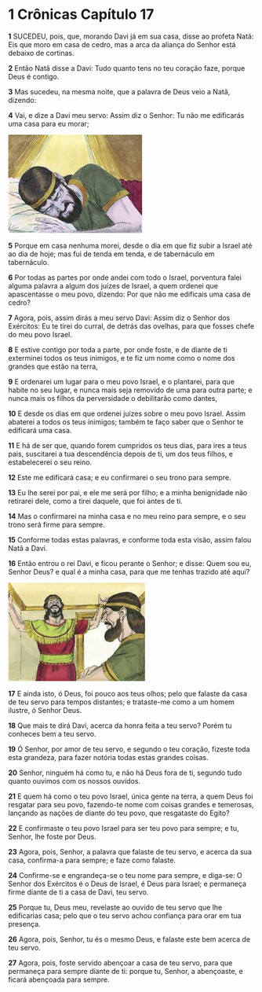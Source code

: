 # 1 Crônicas Capítulo 17

**1** 	SUCEDEU, pois, que, morando Davi já em sua casa, disse ao profeta Natã: Eis que moro em casa de cedro, mas a arca da aliança do Senhor está debaixo de cortinas.

**2** 	Então Natã disse a Davi: Tudo quanto tens no teu coração faze, porque Deus é contigo.

**3** 	Mas sucedeu, na mesma noite, que a palavra de Deus veio a Natã, dizendo:

**4** 	Vai, e dize a Davi meu servo: Assim diz o Senhor: Tu não me edificarás uma casa para eu morar;

![](../Images/SweetPublishing/10-7-1.jpg) 

**5** 	Porque em casa nenhuma morei, desde o dia em que fiz subir a Israel até ao dia de hoje; mas fui de tenda em tenda, e de tabernáculo em tabernáculo.

**6** 	Por todas as partes por onde andei com todo o Israel, porventura falei alguma palavra a algum dos juízes de Israel, a quem ordenei que apascentasse o meu povo, dizendo: Por que não me edificais uma casa de cedro?

**7** 	Agora, pois, assim dirás a meu servo Davi: Assim diz o Senhor dos Exércitos: Eu te tirei do curral, de detrás das ovelhas, para que fosses chefe do meu povo Israel.

**8** 	E estive contigo por toda a parte, por onde foste, e de diante de ti exterminei todos os teus inimigos, e te fiz um nome como o nome dos grandes que estão na terra,

**9** 	E ordenarei um lugar para o meu povo Israel, e o plantarei, para que habite no seu lugar, e nunca mais seja removido de uma para outra parte; e nunca mais os filhos da perversidade o debilitarão como dantes,

**10** 	E desde os dias em que ordenei juízes sobre o meu povo Israel. Assim abaterei a todos os teus inimigos; também te faço saber que o Senhor te edificará uma casa.

**11** 	E há de ser que, quando forem cumpridos os teus dias, para ires a teus pais, suscitarei a tua descendência depois de ti, um dos teus filhos, e estabelecerei o seu reino.

**12** 	Este me edificará casa; e eu confirmarei o seu trono para sempre.

**13** 	Eu lhe serei por pai, e ele me será por filho; e a minha benignidade não retirarei dele, como a tirei daquele, que foi antes de ti.

**14** 	Mas o confirmarei na minha casa e no meu reino para sempre, e o seu trono será firme para sempre.

**15** 	Conforme todas estas palavras, e conforme toda esta visão, assim falou Natã a Davi.

**16** 	Então entrou o rei Davi, e ficou perante o Senhor; e disse: Quem sou eu, Senhor Deus? e qual é a minha casa, para que me tenhas trazido até aqui?

![](../Images/SweetPublishing/10-7-2.jpg) 

**17** 	E ainda isto, ó Deus, foi pouco aos teus olhos; pelo que falaste da casa de teu servo para tempos distantes; e trataste-me como a um homem ilustre, ó Senhor Deus.

**18** 	Que mais te dirá Davi, acerca da honra feita a teu servo? Porém tu conheces bem a teu servo.

**19** 	Ó Senhor, por amor de teu servo, e segundo o teu coração, fizeste toda esta grandeza, para fazer notória todas estas grandes coisas.

**20** 	Senhor, ninguém há como tu, e não há Deus fora de ti, segundo tudo quanto ouvimos com os nossos ouvidos.

**21** 	E quem há como o teu povo Israel, única gente na terra, a quem Deus foi resgatar para seu povo, fazendo-te nome com coisas grandes e temerosas, lançando as nações de diante do teu povo, que resgataste do Egito?

**22** 	E confirmaste o teu povo Israel para ser teu povo para sempre; e tu, Senhor, lhe foste por Deus.

**23** 	Agora, pois, Senhor, a palavra que falaste de teu servo, e acerca da sua casa, confirma-a para sempre; e faze como falaste.

**24** 	Confirme-se e engrandeça-se o teu nome para sempre, e diga-se: O Senhor dos Exércitos é o Deus de Israel, é Deus para Israel; e permaneça firme diante de ti a casa de Davi, teu servo.

**25** 	Porque tu, Deus meu, revelaste ao ouvido de teu servo que lhe edificarias casa; pelo que o teu servo achou confiança para orar em tua presença.

**26** 	Agora, pois, Senhor, tu és o mesmo Deus, e falaste este bem acerca de teu servo.

**27** 	Agora, pois, foste servido abençoar a casa de teu servo, para que permaneça para sempre diante de ti: porque tu, Senhor, a abençoaste, e ficará abençoada para sempre.

